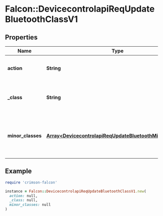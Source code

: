 # Falcon::DevicecontrolapiReqUpdateBluetoothClassV1

## Properties

| Name | Type | Description | Notes |
| ---- | ---- | ----------- | ----- |
| **action** | **String** | Action to be taken for devices in this class |  |
| **_class** | **String** | The Bluetooth Major Device class name |  |
| **minor_classes** | [**Array&lt;DevicecontrolapiReqUpdateBluetoothMinorClassV1&gt;**](DevicecontrolapiReqUpdateBluetoothMinorClassV1.md) | Array of Bluetooth Minor Device Classes in the Major Class |  |

## Example

```ruby
require 'crimson-falcon'

instance = Falcon::DevicecontrolapiReqUpdateBluetoothClassV1.new(
  action: null,
  _class: null,
  minor_classes: null
)
```

